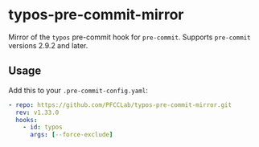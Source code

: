 # typos-pre-commit-mirror

Mirror of the `typos` pre-commit hook for `pre-commit`. Supports `pre-commit` versions 2.9.2 and later.

## Usage

Add this to your `.pre-commit-config.yaml`:

```yaml
- repo: https://github.com/PFCCLab/typos-pre-commit-mirror.git
  rev: v1.33.0
  hooks:
    - id: typos
      args: [--force-exclude]
```
